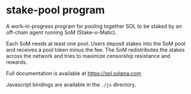# stake-pool program

A work-in-progress program for pooling together SOL to be staked by an off-chain
agent running SoM (Stake-o-Matic).

Each SoM needs at least one pool.  Users deposit stakes into the SoM pool
and receives a pool token minus the fee.  The SoM redistributes the stakes
across the network and tries to maximize censorship resistance and rewards.

Full documentation is available at https://spl.solana.com

Javascript bindings are available in the `./js` directory.

